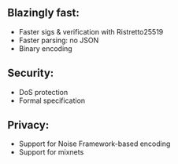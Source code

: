 ## Blazingly fast:
* Faster sigs & verification with Ristretto25519
* Faster parsing: no JSON
* Binary encoding
## Security:
* DoS protection
* Formal specification
## Privacy:
* Support for Noise Framework-based encoding
* Support for mixnets
